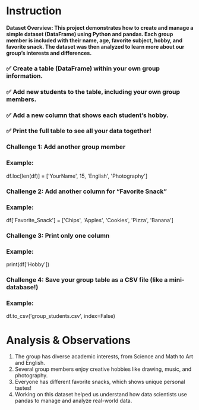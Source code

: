 # Instruction 
#### Dataset Overview: This project demonstrates how to create and manage a simple dataset (DataFrame) using Python and pandas. Each group member is included with their name, age, favorite subject, hobby, and favorite snack. The dataset was then analyzed to learn more about our group’s interests and differences.

###   ✅ Create a table (DataFrame) within your own group information.
###   ✅ Add new students to the table, including your own group members.
###   ✅ Add a new column that shows each student’s hobby.
###   ✅ Print the full table to see all your data together!
### Challenge 1: Add another group member
### Example:
df.loc[len(df)] = ['YourName', 15, 'English', 'Photography']

### Challenge 2: Add another column for “Favorite Snack”
### Example:
df['Favorite_Snack'] = ['Chips', 'Apples', 'Cookies', 'Pizza', 'Banana']

### Challenge 3: Print only one column
### Example:
print(df['Hobby'])

### Challenge 4: Save your group table as a CSV file (like a mini-database!)
### Example:
df.to_csv('group_students.csv', index=False)
# Analysis & Observations
1. The group has diverse academic interests, from Science and Math to Art and English.
2. Several group members enjoy creative hobbies like drawing, music, and photography.
3. Everyone has different favorite snacks, which shows unique personal tastes!
4. Working on this dataset helped us understand how data scientists use pandas to manage and analyze real-world data.

